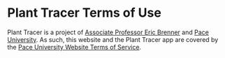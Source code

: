 # Plant Tracer Terms of Use
Plant Tracer is a project of [Associate Professor Eric Brenner](https://www.pace.edu/profile/eric-brenner) and [Pace University](https://www.pace.edu/). 
As such, this website and the Plant Tracer app are covered by the [Pace University Website Terms of Service](https://www.pace.edu/terms).
